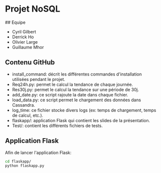 # Projet NoSQL

## Equipe

* Cyril Gilbert
* Derrick Ho
* Olivier Large
* Guillaume Mhor

## Contenu GitHub

* install_command: décrit les différentes commandes d'installation utilisées pendant le projet.
* Req24h.py: permet le calcul la tendance de chaque journée.
* Res30j.py: permet le calcul la tendance sur une période de 30j.
* add_date.py: ce script rajoute la date dans chaque fichier.
* load_data.py: ce script permet le chargement des données dans Cassandra.
* log_time: ce fichier stocke divers logs (ex: temps de chargement, temps de calcul, etc.). 
* flaskapp/: application Flask qui contient les slides de la présentation.
* Test/: contient les différents fichiers de tests.

## Application Flask

Afin de lancer l'application Flask:
```bash
cd flaskapp/
python flaskapp.py
```